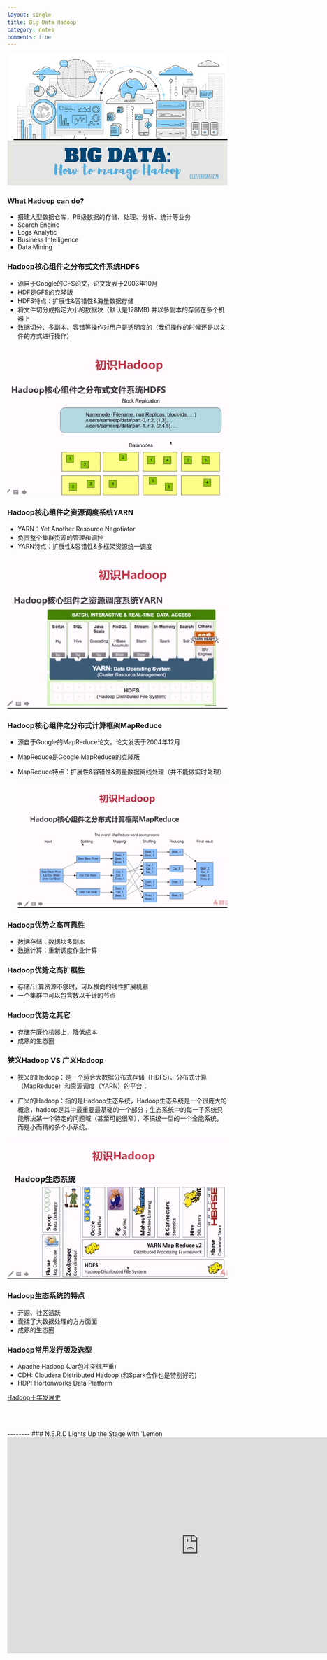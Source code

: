 ```yaml
---
layout: single
title: Big Data Hadoop
category: notes
comments: true
---
```

![](../../assets/images/BigDataHadoop.png)

### What Hadoop can do?
  - 搭建大型数据仓库，PB级数据的存储、处理、分析、统计等业务
  - Search Engine
  - Logs Analytic
  - Business Intelligence
  - Data Mining

### Hadoop核心组件之分布式文件系统HDFS
  - 源自于Google的GFS论文，论文发表于2003年10月
  - HDF是GFS的克隆版
  - HDFS特点：扩展性&容错性&海量数据存储
  - 将文件切分成指定大小的数据块（默认是128MB) 并以多副本的存储在多个机器上
  - 数据切分、多副本、容错等操作对用户是透明度的（我们操作的时候还是以文件的方式进行操作）

  ![](../../assets/images/10hours-hadoop/001.png)

### Hadoop核心组件之资源调度系统YARN
  - YARN：Yet Another Resource Negotiator
  - 负责整个集群资源的管理和调控
  - YARN特点：扩展性&容错性&多框架资源统一调度

  ![](../../assets/images/10hours-hadoop/002.png)

### Hadoop核心组件之分布式计算框架MapReduce
  - 源自于Google的MapReduce论文，论文发表于2004年12月
  - MapReduce是Google MapReduce的克隆版
  - MapReduce特点：扩展性&容错性&海量数据离线处理（并不能做实时处理）

    ![](../../assets/images/10hours-hadoop/003.png)

### Hadoop优势之高可靠性
  - 数据存储：数据块多副本
  - 数据计算：重新调度作业计算

### Hadoop优势之高扩展性
  - 存储/计算资源不够时，可以横向的线性扩展机器
  - 一个集群中可以包含数以千计的节点

### Hadoop优势之其它
  - 存储在廉价机器上，降低成本
  - 成熟的生态圈


### 狭义Hadoop VS 广义Hadoop
  - 狭义的Hadoop：是一个适合大数据分布式存储（HDFS）、分布式计算（MapReduce）和资源调度（YARN）的平台；

  - 广义的Hadoop：指的是Hadoop生态系统，Hadoop生态系统是一个很庞大的概念，hadoop是其中最重要最基础的一个部分；生态系统中的每一子系统只能解决某一个特定的问题域（甚至可能很窄），不搞统一型的一个全能系统，而是小而精的多个小系统。

![](../../assets/images/10hours-hadoop/004.png)  

### Hadoop生态系统的特点

  - 开源、社区活跃
  - 囊括了大数据处理的方方面面
  - 成熟的生态圈

### Hadoop常用发行版及选型

  - Apache Hadoop (Jar包冲突很严重)
  - CDH: Cloudera Distributed Hadoop (和Spark合作也是特别好的)
  - HDP: Hortonworks Data Platform

[Haddop十年发展史](https://nbcache02.baidupcs.com/file/0bc925fb8b5bf6a4b9c22e26fd79f890?bkt=p3-14000bc925fb8b5bf6a4b9c22e26fd79f890b2d50cd00000002d0807&xcode=481d9c363d55b0ef32adfc7311bf22713b84d5ceec07b00e2d5b9d77929d6c94791280ceb45a44eb518c616d610c23f60b2977702d3e6764&fid=3196772168-250528-278011861212688&time=1551188005&sign=FDTAXGERQBHSKf-DCb740ccc5511e5e8fedcff06b081203-3emAVzzsHXx4V0eetUTc9fNpcwQ%3D&to=p6&size=2951175&sta_dx=2951175&sta_cs=13&sta_ft=pdf&sta_ct=7&sta_mt=7&fm2=MH%2CYangquan%2CAnywhere%2C%2CNone%2Cany&ctime=1462522131&mtime=1462522131&resv0=cdnback&resv1=0&vuk=3123474282&iv=2&htype=&newver=1&newfm=1&secfm=1&flow_ver=3&pkey=14000bc925fb8b5bf6a4b9c22e26fd79f890b2d50cd00000002d0807&expires=8h&rt=sh&r=694483757&mlogid=1319629710449785727&vbdid=2468686823&fin=Hadoop-10-years.pdf&fn=Hadoop-10-years.pdf&rtype=1&dp-logid=1319629710449785727&dp-callid=0.1.1&hps=1&tsl=0&csl=0&csign=O6DansXhtOAnOEnNNOdq52C8LNU%3D&so=0&ut=1&uter=4&serv=0&uc=2262329576&ti=c726bd74afbfe852e42b16eb0c3c4b3717be2d0de9b73977&by=themis)













<br />
<br />
<br />
--------
### N.E.R.D Lights Up the Stage with 'Lemon
<iframe width="876" height="493" src="https://www.youtube.com/embed/IB1hhlT0Ytg" frameborder="0" allow="accelerometer; autoplay; encrypted-media; gyroscope; picture-in-picture" allowfullscreen></iframe>
